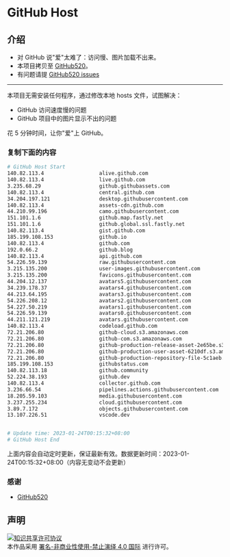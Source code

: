 # GitHub Host
## 介绍
- 对 GitHub 说"爱"太难了：访问慢、图片加载不出来。
- 本项目拷贝至 [GitHub520](https://github.com/521xueweihan/GitHub520)。
- 有问题请提 [GitHub520 issues](https://github.com/521xueweihan/GitHub520/issues/new)

---

本项目无需安装任何程序，通过修改本地 hosts 文件，试图解决：
- GitHub 访问速度慢的问题
- GitHub 项目中的图片显示不出的问题

花 5 分钟时间，让你"爱"上 GitHub。

### 复制下面的内容
```bash
# GitHub Host Start
140.82.113.4                  alive.github.com
140.82.113.4                  live.github.com
3.235.68.29                   github.githubassets.com
140.82.113.4                  central.github.com
34.204.197.121                desktop.githubusercontent.com
140.82.113.4                  assets-cdn.github.com
44.210.99.196                 camo.githubusercontent.com
151.101.1.6                   github.map.fastly.net
151.101.1.6                   github.global.ssl.fastly.net
140.82.113.4                  gist.github.com
185.199.108.153               github.io
140.82.113.4                  github.com
192.0.66.2                    github.blog
140.82.113.4                  api.github.com
54.226.59.139                 raw.githubusercontent.com
3.215.135.200                 user-images.githubusercontent.com
3.215.135.200                 favicons.githubusercontent.com
44.204.12.137                 avatars5.githubusercontent.com
34.239.178.37                 avatars4.githubusercontent.com
44.213.64.195                 avatars3.githubusercontent.com
54.226.208.12                 avatars2.githubusercontent.com
54.227.50.219                 avatars1.githubusercontent.com
54.226.59.139                 avatars0.githubusercontent.com
44.211.121.219                avatars.githubusercontent.com
140.82.113.4                  codeload.github.com
72.21.206.80                  github-cloud.s3.amazonaws.com
72.21.206.80                  github-com.s3.amazonaws.com
72.21.206.80                  github-production-release-asset-2e65be.s3.amazonaws.com
72.21.206.80                  github-production-user-asset-6210df.s3.amazonaws.com
72.21.206.80                  github-production-repository-file-5c1aeb.s3.amazonaws.com
185.199.108.153               githubstatus.com
140.82.113.18                 github.community
52.224.38.193                 github.dev
140.82.113.4                  collector.github.com
3.236.66.54                   pipelines.actions.githubusercontent.com
18.205.59.103                 media.githubusercontent.com
3.237.255.234                 cloud.githubusercontent.com
3.89.7.172                    objects.githubusercontent.com
13.107.226.51                 vscode.dev


# Update time: 2023-01-24T00:15:32+08:00
# GitHub Host End

```
上面内容会自动定时更新，保证最新有效。数据更新时间：2023-01-24T00:15:32+08:00（内容无变动不会更新）

### 感谢

- [GitHub520](https://github.com/521xueweihan/GitHub520)

## 声明
<a rel="license" href="https://creativecommons.org/licenses/by-nc-nd/4.0/deed.zh"><img alt="知识共享许可协议" style="border-width: 0" src="https://licensebuttons.net/l/by-nc-nd/4.0/88x31.png"></a><br>本作品采用 <a rel="license" href="https://creativecommons.org/licenses/by-nc-nd/4.0/deed.zh">署名-非商业性使用-禁止演绎 4.0 国际</a> 进行许可。